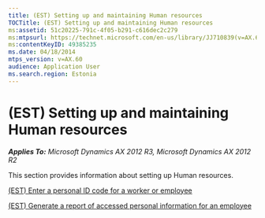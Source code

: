 ```yaml
---
title: (EST) Setting up and maintaining Human resources
TOCTitle: (EST) Setting up and maintaining Human resources
ms:assetid: 51c20225-791c-4f05-b291-c616dec2c279
ms:mtpsurl: https://technet.microsoft.com/en-us/library/JJ710839(v=AX.60)
ms:contentKeyID: 49385235
ms.date: 04/18/2014
mtps_version: v=AX.60
audience: Application User
ms.search.region: Estonia
---
```


# (EST) Setting up and maintaining Human resources 


_**Applies To:** Microsoft Dynamics AX 2012 R3, Microsoft Dynamics AX 2012 R2_

This section provides information about setting up Human resources.

[(EST) Enter a personal ID code for a worker or employee](est-enter-a-personal-id-code-for-a-worker-or-employee.md)

[(EST) Generate a report of accessed personal information for an employee](est-generate-a-report-of-accessed-personal-information-for-an-employee.md)

  


